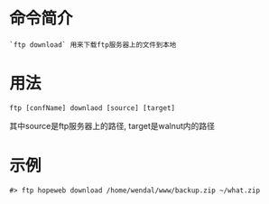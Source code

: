 # 命令简介 

    `ftp download` 用来下载ftp服务器上的文件到本地

用法
=======

```
ftp [confName] downlaod [source] [target]
```

其中source是ftp服务器上的路径, target是walnut内的路径

示例
=======

```
#> ftp hopeweb download /home/wendal/www/backup.zip ~/what.zip
```